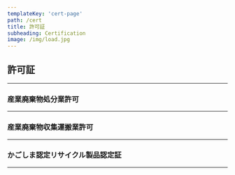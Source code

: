 ```yaml
---
templateKey: 'cert-page'
path: /cert
title: 許可証
subheading: Certification
image: /img/load.jpg
---
```

## 許可証

---

### 産業廃棄物処分業許可

---

### 産業廃棄物収集運搬業許可

---

### かごしま認定リサイクル製品認定証

---
